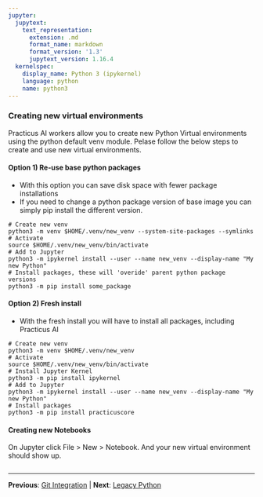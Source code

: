 ```yaml
---
jupyter:
  jupytext:
    text_representation:
      extension: .md
      format_name: markdown
      format_version: '1.3'
      jupytext_version: 1.16.4
  kernelspec:
    display_name: Python 3 (ipykernel)
    language: python
    name: python3
---
```


### Creating new virtual environments 

Practicus AI workers allow you to create new Python Virtual environments using the python default venv module. Pelase follow the below steps to create and use new virtual environments.


#### Option 1) Re-use base python packages
- With this option you can save disk space with fewer package installations 
- If you need to change a python package version of base image you can simply pip install the different version.
  
```shell
# Create new venv 
python3 -m venv $HOME/.venv/new_venv --system-site-packages --symlinks
# Activate
source $HOME/.venv/new_venv/bin/activate
# Add to Jupyter 
python3 -m ipykernel install --user --name new_venv --display-name "My new Python"
# Install packages, these will 'overide' parent python package versions
python3 -m pip install some_package
```


#### Option 2) Fresh install
- With the fresh install you will have to install all packages, including Practicus AI
  
```shell
# Create new venv 
python3 -m venv $HOME/.venv/new_venv
# Activate
source $HOME/.venv/new_venv/bin/activate
# Install Jupyter Kernel
python3 -m pip install ipykernel
# Add to Jupyter 
python3 -m ipykernel install --user --name new_venv --display-name "My new Python"
# Install packages
python3 -m pip install practicuscore
```


#### Creating new Notebooks

On Jupyter click File > New > Notebook. And your new virtual environment should show up.

```python

```


---

**Previous**: [Git Integration](../04_setting_up_git/git_integration.md) | **Next**: [Legacy Python](02_legacy_python.md)
